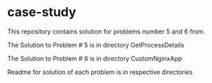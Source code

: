 # case-study

This repository contains solution for problems number 5 and 6 from. 

The Solution to Problem # 5 is in directory GetProcessDetails

The Solution to Problem # 6 is in directory CustomNginxApp

Readme for solution of each problem is in respective directories